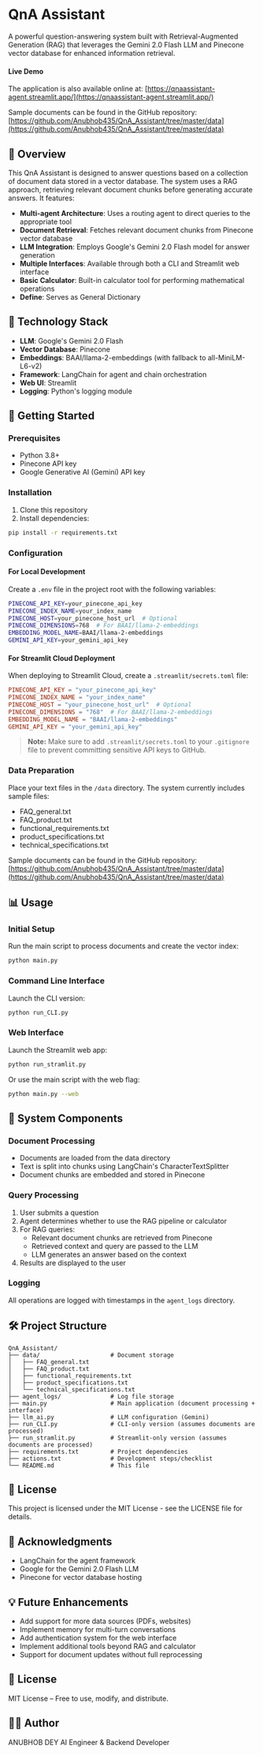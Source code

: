 # QnA Assistant

A powerful question-answering system built with Retrieval-Augmented Generation (RAG) that leverages the Gemini 2.0 Flash LLM and Pinecone vector database for enhanced information retrieval.

#### Live Demo

The application is also available online at: [https://qnaassistant-agent.streamlit.app/](https://qnaassistant-agent.streamlit.app/)

Sample documents can be found in the GitHub repository:
[https://github.com/Anubhob435/QnA_Assistant/tree/master/data](https://github.com/Anubhob435/QnA_Assistant/tree/master/data)

## 📝 Overview

This QnA Assistant is designed to answer questions based on a collection of document data stored in a vector database. The system uses a RAG approach, retrieving relevant document chunks before generating accurate answers. It features:

- **Multi-agent Architecture**: Uses a routing agent to direct queries to the appropriate tool
- **Document Retrieval**: Fetches relevant document chunks from Pinecone vector database
- **LLM Integration**: Employs Google's Gemini 2.0 Flash model for answer generation
- **Multiple Interfaces**: Available through both a CLI and Streamlit web interface
- **Basic Calculator**: Built-in calculator tool for performing mathematical operations
- **Define**: Serves as General Dictionary

## 🔧 Technology Stack

- **LLM**: Google's Gemini 2.0 Flash
- **Vector Database**: Pinecone
- **Embeddings**: BAAI/llama-2-embeddings (with fallback to all-MiniLM-L6-v2)
- **Framework**: LangChain for agent and chain orchestration
- **Web UI**: Streamlit
- **Logging**: Python's logging module

## 🚀 Getting Started

### Prerequisites

- Python 3.8+
- Pinecone API key
- Google Generative AI (Gemini) API key

### Installation

1. Clone this repository
2. Install dependencies:
```bash
pip install -r requirements.txt
```

### Configuration

#### For Local Development
Create a `.env` file in the project root with the following variables:
```bash
PINECONE_API_KEY=your_pinecone_api_key
PINECONE_INDEX_NAME=your_index_name
PINECONE_HOST=your_pinecone_host_url  # Optional
PINECONE_DIMENSIONS=768  # For BAAI/llama-2-embeddings
EMBEDDING_MODEL_NAME=BAAI/llama-2-embeddings
GEMINI_API_KEY=your_gemini_api_key
```

#### For Streamlit Cloud Deployment
When deploying to Streamlit Cloud, create a `.streamlit/secrets.toml` file:
```toml
PINECONE_API_KEY = "your_pinecone_api_key"
PINECONE_INDEX_NAME = "your_index_name"
PINECONE_HOST = "your_pinecone_host_url"  # Optional
PINECONE_DIMENSIONS = "768"  # For BAAI/llama-2-embeddings
EMBEDDING_MODEL_NAME = "BAAI/llama-2-embeddings"
GEMINI_API_KEY = "your_gemini_api_key"
```

> **Note:** Make sure to add `.streamlit/secrets.toml` to your `.gitignore` file to prevent committing sensitive API keys to GitHub.

### Data Preparation

Place your text files in the `/data` directory. The system currently includes sample files:
- FAQ_general.txt
- FAQ_product.txt
- functional_requirements.txt
- product_specifications.txt
- technical_specifications.txt

Sample documents can be found in the GitHub repository:
[https://github.com/Anubhob435/QnA_Assistant/tree/master/data](https://github.com/Anubhob435/QnA_Assistant/tree/master/data)

## 📊 Usage

### Initial Setup

Run the main script to process documents and create the vector index:

```bash
python main.py
```

### Command Line Interface

Launch the CLI version:

```bash
python run_CLI.py
```

### Web Interface

Launch the Streamlit web app:

```bash
python run_stramlit.py
```

Or use the main script with the web flag:

```bash
python main.py --web
```

## 🧩 System Components

### Document Processing

- Documents are loaded from the data directory
- Text is split into chunks using LangChain's CharacterTextSplitter
- Document chunks are embedded and stored in Pinecone

### Query Processing

1. User submits a question
2. Agent determines whether to use the RAG pipeline or calculator
3. For RAG queries:
   - Relevant document chunks are retrieved from Pinecone
   - Retrieved context and query are passed to the LLM
   - LLM generates an answer based on the context
4. Results are displayed to the user

### Logging

All operations are logged with timestamps in the `agent_logs` directory.

## 🛠️ Project Structure

```
QnA_Assistant/
├── data/                    # Document storage
│   ├── FAQ_general.txt
│   ├── FAQ_product.txt
│   ├── functional_requirements.txt
│   ├── product_specifications.txt
│   └── technical_specifications.txt
├── agent_logs/              # Log file storage
├── main.py                  # Main application (document processing + interface)
├── llm_ai.py                # LLM configuration (Gemini)
├── run_CLI.py               # CLI-only version (assumes documents are processed)
├── run_stramlit.py          # Streamlit-only version (assumes documents are processed)
├── requirements.txt         # Project dependencies
├── actions.txt              # Development steps/checklist
└── README.md                # This file
```

## 📄 License

This project is licensed under the MIT License - see the LICENSE file for details.

## 🙏 Acknowledgments

- LangChain for the agent framework
- Google for the Gemini 2.0 Flash LLM
- Pinecone for vector database hosting

## 💡 Future Enhancements

- Add support for more data sources (PDFs, websites)
- Implement memory for multi-turn conversations
- Add authentication system for the web interface
- Implement additional tools beyond RAG and calculator
- Support for document updates without full reprocessing

## 📄 License
MIT License – Free to use, modify, and distribute.

## 👨‍💻 Author
ANUBHOB DEY
AI Engineer & Backend Developer